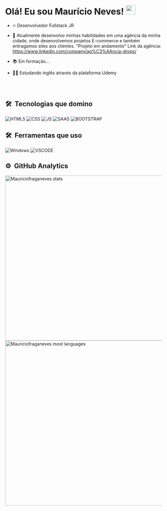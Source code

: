 <h1> Olá! Eu sou Maurício Neves! <img src="https://raw.githubusercontent.com/kaueMarques/kaueMarques/master/hi.gif" width="30px"></h1>

- 🔥 Desenvolvedor Fullstack JR 

- 🤘 Atualmente desenvolvo minhas habilidades em uma agência da minha cidade, onde desenvolvemos projetos E-commerce e também entragamos sites aos clientes. "Projeto em andamento" Link da agência: https://www.linkedin.com/company/ag%C3%AAncia-drops/ 

- 📚 Em formação... 

- 👨‍🎓 Estudando inglês através da plataforma Udemy

<br><br>

## 🛠️ &nbsp;Tecnologias que domino 

<img align="center" alt="HTML5"
src="https://img.shields.io/badge/HTML5-E34F26?style=for-the-badge&logo=html5&logoColor=white">
<img align="center" alt="CSS"
src="https://img.shields.io/badge/CSS-239120?&style=for-the-badge&logo=css3&logoColor=white">
<img align="center" alt="JS"
src="https://img.shields.io/badge/JavaScript-323330?style=for-the-badge&logo=javascript&logoColor=F7DF1E">
<img align="center" alt="SAAS"
src="https://img.shields.io/badge/Sass-CC6699?style=for-the-badge&logo=sass&logoColor=white">
<img align="center" alt="BOOTSTRAP"
src="https://img.shields.io/badge/Bootstrap-563D7C?style=for-the-badge&logo=bootstrap&logoColor=white">

## 🛠️ &nbsp;Ferramentas que uso
<img align="center" alt="Windows"
src="https://img.shields.io/badge/Windows-0078D6?style=for-the-badge&logo=windows&logoColor=white">
<img align="center" alt="VSCODE"
src="https://img.shields.io/badge/Made%20for-VSCode-1f425f.svg">


## ⚙️ &nbsp;GitHub Analytics 

<p align="left">

<img width="530em" src="https://github-readme-stats.vercel.aoo/api?username=Mauriciofraganeves&show_icons=true&theme=radical" alt="Mauriciofraganeves stats"/>
  
  
  <img width="530em" src="https://github-readme-stats.vercel.app/api/top-langs/?username=Mauriciofraganeves&layout-compact&theme-tokyonight" alt="Mauriciofraganeves most languages"/>
